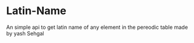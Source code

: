 # Latin-Name

An simple api to get latin name of any element in the pereodic table made by yash Sehgal 
